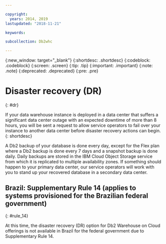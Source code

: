 ```yaml
---

copyright:
  years: 2014, 2019
lastupdated: "2018-11-21"

keywords:

subcollection: Db2whc

---
```


<!-- Attribute definitions --> 
{:new_window: target="_blank"}
{:shortdesc: .shortdesc}
{:codeblock: .codeblock}
{:screen: .screen}
{:tip: .tip}
{:important: .important}
{:note: .note}
{:deprecated: .deprecated}
{:pre: .pre}

# Disaster recovery (DR)
{: #dr}

If your data warehouse instance is deployed in a data center that suffers a significant data center outage with an expected downtime of more than 8 hours, you will be sent a request to allow service operators to fail over your instance to another data center before disaster recovery actions can begin.
{: shortdesc}

A Db2 backup of your database is done every day, except for the Flex plan where a Db2 backup is done every 7 days and a snapshot backup is done daily. Daily backups are stored in the IBM Cloud Object Storage service from which it is replicated to multiple availability zones. If something should happen to your primary data center, our service operators will work with you to stand up your recovered database in a secondary data center.

## **Brazil: Supplementary Rule 14** (applies to systems provisioned for the Brazilian federal government)
{: #rule_14}

At this time, the disaster recovery (DR) option for Db2 Warehouse on Cloud offerings is not available in Brazil for the federal government due to Supplementary Rule 14.

